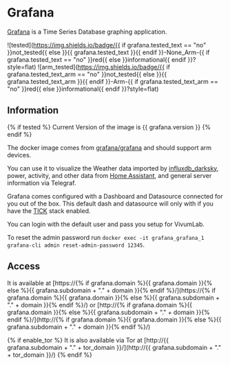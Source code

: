 # Grafana

[Grafana](https://grafana.com/) is a Time Series Database graphing application.

![tested](https://img.shields.io/badge/{{ if grafana.tested_text == "no" }}not_tested{{ else }}{{ grafana.tested_text }}{{ endif }}-None_Arm-{{ if grafana.tested_text == "no" }}red{{ else }}informational{{ endif }}?style=flat)
![arm_tested](https://img.shields.io/badge/{{ if grafana.tested_text_arm == "no" }}not_tested{{ else }}{{ grafana.tested_text_arm }}{{ endif }}-Arm-{{ if grafana.tested_text_arm == "no" }}red{{ else }}informational{{ endif }}?style=flat)

## Information

{% if tested %}
Current Version of the image is {{ grafana.version }}
{% endif %}

The docker image comes from [grafana/grafana](https://hub.docker.com/r/grafana/grafana) and should support arm devices.

You can use it to visualize the Weather data imported by [influxdb_darksky](software/influxdb_darksky),
power, activity, and other data from [Home Assistant](software/homeassistant), and general server
information via Telegraf.

Grafana comes configured with a Dashboard and Datasource connected for you out of the box. This default
dash and datasource will only with if you have the [TICK](software/tick) stack enabled.

You can login with the default user and pass you setup for VivumLab.

To reset the admin password run `docker exec -it grafana_grafana_1 grafana-cli admin reset-admin-password 12345`.

## Access

It is available at [https://{% if grafana.domain %}{{ grafana.domain }}{% else %}{{ grafana.subdomain + "." + domain }}{% endif %}/](https://{% if grafana.domain %}{{ grafana.domain }}{% else %}{{ grafana.subdomain + "." + domain }}{% endif %}/) or [http://{% if grafana.domain %}{{ grafana.domain }}{% else %}{{ grafana.subdomain + "." + domain }}{% endif %}/](http://{% if grafana.domain %}{{ grafana.domain }}{% else %}{{ grafana.subdomain + "." + domain }}{% endif %}/)

{% if enable_tor %}
It is also available via Tor at [http://{{ grafana.subdomain + "." + tor_domain }}/](http://{{ grafana.subdomain + "." + tor_domain }}/)
{% endif %}
